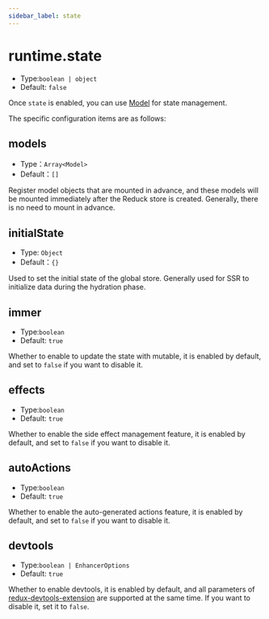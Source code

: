 ```yaml
---
sidebar_label: state
---
```


# runtime.state

- Type:`boolean | object`
- Default: `false`

Once `state` is enabled, you can use [Model](/docs/guides/topic-detail/model/quick-start) for state management.

The specific configuration items are as follows:

## models

- Type：`Array<Model>`
- Default：`[]`

Register model objects that are mounted in advance, and these models will be mounted immediately after the Reduck store is created. Generally, there is no need to mount in advance.

## initialState

- Type: `Object`
- Default：`{}`

Used to set the initial state of the global store. Generally used for SSR to initialize data during the hydration phase.

## immer

- Type:`boolean`
- Default: `true`

Whether to enable to update the state with mutable, it is enabled by default, and set to `false` if you want to disable it.

## effects

- Type:`boolean`
- Default: `true`

Whether to enable the side effect management feature, it is enabled by default, and set to `false` if you want to disable it.

## autoActions

- Type:`boolean`
- Default: `true`

Whether to enable the auto-generated actions feature, it is enabled by default, and set to `false` if you want to disable it.

## devtools

- Type:`boolean | EnhancerOptions`
- Default: `true`

Whether to enable devtools, it is enabled by default, and all parameters of [redux-devtools-extension](https://github.com/zalmoxisus/redux-devtools-extension/blob/master/docs/API/Arguments.md) are supported at the same time. If you want to disable it, set it to `false`.
